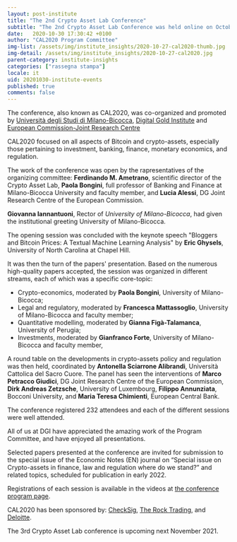 ```yaml
---
layout: post-institute
title: "The 2nd Crypto Asset Lab Conference"
subtitle: "The 2nd Crypto Asset Lab Conference was held online on October 27th."
date:   2020-10-30 17:30:42 +0100
author: "CAL2020 Program Committee"
img-list: /assets/img/institute_insights/2020-10-27-cal2020-thumb.jpg
img-detail: /assets/img/institute_insights/2020-10-27-cal2020.jpg
parent-category: institute-insights
categories: ["rassegna stampa"]
locale: it
uid: 20201030-institute-events
published: true
comments: false
---
```

The conference, also known as CAL2020, was co-organized and promoted by [Università degli Studi di Milano-Bicocca](https://www.unimib.it/), [Digital Gold Institute](http://dgi.io/) and [European Commission-Joint Research Centre](https://ec.europa.eu/knowledge4policy/organisation/jrc-joint-research-centre_en)

CAL2020 focused on all aspects of Bitcoin and crypto-assets, especially those pertaining to investment, banking, finance, monetary economics, and regulation.

The work of the conference was open by the rapresentatives of the organizing committee: **Ferdinando M. Ametrano**, scientific director of the Crypto Asset Lab, **Paola Bongini**, full professor of Banking and Finance at Milano-Bicocca University and faculty member, and **Lucia Alessi**, DG Joint Research Centre of the European Commission.

**Giovanna Iannantuoni**, Rector of *University of Milano-Bicocca*,  had given the institutional greeting University of Milano-Bicocca.

The opening session was concluded with the keynote speech "Bloggers and Bitcoin Prices: A Textual Machine Learning Analysis" by **Eric Ghysels**, University of North Carolina at Chapel Hill.

It was then the turn of the papers' presentation. Based on the numerous high-quality papers accepted, the session was organized in different streams, each of which was a specific core-topic:

* Crypto-economics, moderated by  **Paola Bongini**, University of Milano-Bicocca;
* Legal and regulatory, moderated by **Francesca Mattassoglio**, University of Milano-Bicocca and faculty member;
* Quantitative modelling, moderated by **Gianna Figà-Talamanca**, University of Perugia;
* Investments, moderated by  **Gianfranco Forte**, University of Milano-Bicocca and faculty member,

A round table on the developments in crypto-assets policy and regulation was then held, coordinated by **Antonella Sciarrone Alibrandi**, Università Cattolica del Sacro Cuore. The panel has seen the interventions of **Marco Petracco Giudici**, DG Joint Research Centre of the European Commission, **Dirk Andreas Zetzsche**, University of Luxembourg, **Filippo Annunziata**, Bocconi University, and **Maria Teresa Chimienti**, European Central Bank.

The conference registered 232 attendees and each of the different sessions were well attended.

All of us at DGI have appreciated the amazing work of the Program Committee, and have enjoyed all presentations.

Selected papers presented at the conference are invited for submission to the special issue of the Economic Notes (EN) journal on “Special issue on Crypto-assets in finance, law and regulation where do we stand?” and related topics, scheduled for publication in early 2022.

Registrations of each session is available in the videos at [the conference program page](https://cryptoassetlab.diseade.unimib.it/cal2020/).

CAL2020 has been sponsored by: [CheckSig](https://checksig.io/), [The Rock Trading](https://www.therocktrading.com/en/), and [Deloitte](https://www.google.com/aclk?sa=l&ai=DChcSEwjn5-Oixd_uAhUEhdUKHfXDC8UYABAAGgJ3cw&ae=2&sig=AOD64_3YPD2ZKeVgsv8BKyY5kRWPGqdymg&q&adurl&ved=2ahUKEwjxp9mixd_uAhVHz4UKHRDlAt4Q0Qx6BAgKEAE).

The 3rd Crypto Asset Lab conference is upcoming next November 2021.
